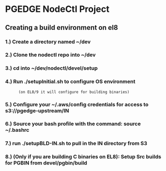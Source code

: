 # PGEDGE NodeCtl Project


## Creating a build environment on el8

### 1.) Create a directory named ~/dev

### 2.) Clone the nodectl repo into ~/dev

### 3.) cd into ~/dev/nodectl/devel/setup

### 4.) Run ./setupInitial.sh to configure OS environment 
          (on EL8/9 it will configure for building binaries)

### 5.) Configure your ~/.aws/config credentials for access to s3://pgedge-upstream/IN

### 6.) Source your bash profile with the command: source ~/.bashrc

### 7.) run ./setupBLD-IN.sh to pull in the IN directory from S3

### 8.) (Only if you are building C binaries on EL8): Setup Src builds for PGBIN from devel/pgbin/build
